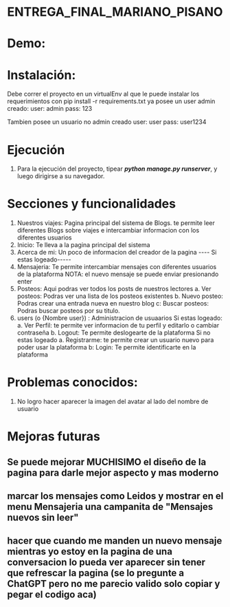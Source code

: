 # ENTREGA_FINAL_MARIANO_PISANO

# Demo:

# Instalación:

Debe correr el proyecto en un virtualEnv al que le puede instalar los requerimientos con pip install -r requirements.txt
ya posee un user admin creado:
user: admin
pass: 123

Tambien posee un usuario no admin creado
user: user
pass: user1234



# Ejecución

1. Para la ejecución del proyecto, tipear **_python manage.py runserver_**, y luego dirigirse a su navegador.



# Secciones y funcionalidades

1. Nuestros viajes: Pagina principal del sistema de Blogs. te permite leer diferentes Blogs sobre viajes e intercambiar informacion con los diferentes usuarios
2. Inicio: Te lleva a la pagina principal del sistema
3. Acerca de mi: Un poco de informacion del creador de la pagina
   ---- Si estas logeado-----
4. Mensajeria: Te permite intercambiar mensajes con diferentes usuarios de la plataforma
   NOTA: el nuevo mensaje se puede enviar presionando enter
5. Posteos: Aqui podras ver todos los posts de nuestros lectores
   a. Ver posteos: Podras ver una lista de los posteos existentes
   b. Nuevo posteo: Podras crear una entrada nueva en nuestro blog
   c: Buscar posteos: Podras buscar posteos por su titulo.
6. users (o {Nombre user}) : Administracion de usuaarios
   Si estas logeado:
   a. Ver Perfil: te permite ver informacion de tu perfil y editarlo o cambiar contraseña
   b. Logout: Te permite deslogearte de la plataforma
   Si no estas logeado
   a. Registrarme: te permite crear un usuario nuevo para poder usar la plataforma
   b: Login: Te permite identificarte en la plataforma

# Problemas conocidos:

1. No logro hacer aparecer la imagen del avatar al lado del nombre de usuario

# Mejoras futuras

## Se puede mejorar MUCHISIMO el diseño de la pagina para darle mejor aspecto y mas moderno

## marcar los mensajes como Leidos y mostrar en el menu Mensajeria una campanita de "Mensajes nuevos sin leer"

## hacer que cuando me manden un nuevo mensaje mientras yo estoy en la pagina de una conversacion lo pueda ver aparecer sin tener que refrescar la pagina (se lo pregunte a ChatGPT pero no me parecio valido solo copiar y pegar el codigo aca)
